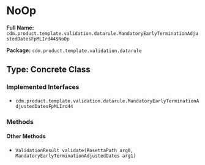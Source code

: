 # NoOp

**Full Name:** `cdm.product.template.validation.datarule.MandatoryEarlyTerminationAdjustedDatesFpMLIrd44$NoOp`

**Package:** `cdm.product.template.validation.datarule`

## Type: Concrete Class

### Implemented Interfaces

- `cdm.product.template.validation.datarule.MandatoryEarlyTerminationAdjustedDatesFpMLIrd44`

### Methods

#### Other Methods

- `ValidationResult validate(RosettaPath arg0, MandatoryEarlyTerminationAdjustedDates arg1)`

